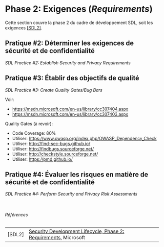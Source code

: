 # Phase 2: Exigences (_Requirements_)

Cette section couvre la phase 2 du cadre de développement SDL, soit les exigences [[SDL2]](#sdl2).

## Pratique #2: Déterminer les exigences de sécurité et de confidentialité 
_SDL Practice #2: Establish Security and Privacy Requirements_

## Pratique #3: Établir des objectifs de qualité
_SDL Practice #3: Create Quality Gates/Bug Bars_

Voir: 
* https://msdn.microsoft.com/en-us/library/cc307404.aspx
* https://msdn.microsoft.com/en-us/library/cc307403.aspx

Quality Gates (à revoir):
* Code Coverage: 80%
* Utiliser: https://www.owasp.org/index.php/OWASP_Dependency_Check
* Utiliser: http://find-sec-bugs.github.io/
* Utiliser: http://findbugs.sourceforge.net/
* Utiliser: http://checkstyle.sourceforge.net/
* Utiliser: https://pmd.github.io/

## Pratique #4: Évaluer les risques en matière de sécurité et de confidentialité
_SDL Practice #4: Perform Security and Privacy Risk Assessments_



<br/>

###### Références
|||
|---| ---|
|[SDL2] | <a name="sdl2"></a>[Security Development Lifecycle, Phase 2: Requirements](https://www.microsoft.com/en-us/SDL/process/requirements.aspx), Microsoft|
